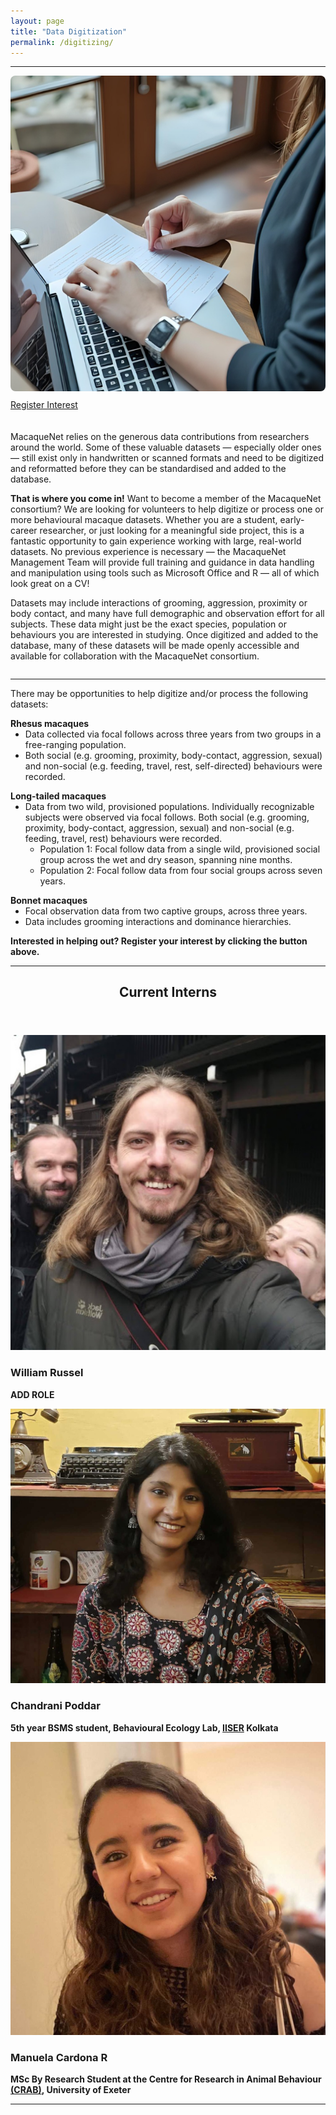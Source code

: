 ```yaml
---
layout: page
title: "Data Digitization"
permalink: /digitizing/
---
```

***

<div style="display: flex; align-items: flex-start; gap: 20px; flex-wrap: wrap;">

  <div style="flex: 1; min-width: 250px;">
    <img src="/assets/images/dataentry.png" alt="Data Entry" style="max-width: 100%; height: auto; border-radius: 8px;">
    <ul class="actions" style="display: flex; justify-content: flex-start; list-style: none; padding: 10px 0 0 0; margin: 0;">
      <li><a href="https://docs.google.com/forms/d/e/1FAIpQLSfqBYtTI_VpsGvO_Z3HKojjQ7wmw98vVm8E8Iq4gubWgoJTzA/viewform?usp=dialog" target="_blank" class="button big">Register Interest</a></li> 
    </ul>
  </div>

  <div style="flex: 2; min-width: 300px;">
    <p>
      MacaqueNet relies on the generous data contributions from researchers around the world. Some of these valuable datasets — especially older ones — still exist only in handwritten or scanned formats and need to be digitized and reformatted before they can be standardised and added to the database.
    </p>
    <p>
      <strong>That is where you come in!</strong> Want to become a member of the MacaqueNet consortium? We are looking for volunteers to help digitize or process one or more behavioural macaque datasets. 
      Whether you are a student, early-career researcher, or just looking for a meaningful side project, this is a fantastic opportunity to gain experience working with large, real-world datasets.
      No previous experience is necessary — the MacaqueNet Management Team will provide full training and guidance in data handling and manipulation using tools such as Microsoft Office and R — all of which look great on a CV! 
    </p>
    <p>
      Datasets may include interactions of grooming, aggression, proximity or body contact, and many have full demographic and observation effort for all subjects. These data might just be the exact species, population or behaviours you are interested in studying. 
      Once digitized and added to the database, many of these datasets will be made openly accessible and available for collaboration with the MacaqueNet consortium.
    </p> 
  </div>
</div>

***

<p>
  There may be opportunities to help digitize and/or process the following datasets:
</p>

<p style="margin-bottom: 0;"><strong>Rhesus macaques</strong></p>
<ul style="margin-top: 0;">
  <li>Data collected via focal follows across three years from two groups in a free-ranging population.</li>
  <li>Both social (e.g. grooming, proximity, body-contact, aggression, sexual) and non-social (e.g. feeding, travel, rest, self-directed) behaviours were recorded.</li>
</ul>



<p style="margin-bottom: 0;"><strong>Long-tailed macaques</strong></p>
<ul style="margin-top: 0;">
  <li>
    Data from two wild, provisioned populations. Individually recognizable subjects were observed via focal follows. Both social (e.g. grooming, proximity, body-contact, aggression, sexual) and non-social (e.g. feeding, travel, rest) behaviours were recorded.
    <ul>
      <li>Population 1: Focal follow data from a single wild, provisioned social group across the wet and dry season, spanning nine months.</li>
      <li>Population 2: Focal follow data from four social groups across seven years.</li>
    </ul>
  </li>
</ul>

<p style="margin-bottom: 0;"><strong>Bonnet macaques</strong></p>
<ul style="margin-top: 0;">
  <li>Focal observation data from two captive groups, across three years.</li>
  <li>Data includes grooming interactions and dominance hierarchies.</li>
</ul>

<p> 
  <strong>Interested in helping out? Register your interest by clicking the button above.</strong>
</p>

***


<header class="major">
	<h2>Current Interns</h2>
</header>

<div class="team">
	<span class="image left"><img src="/assets/images/william_russel.jpg"/></span> 
	<h3>William Russel</h3>
	<p><strong>ADD ROLE</p>
</div>

<div class="team">
	<span class="image left"><img src="/assets/images/chandrani_poddar.jpg"/></span>
	<h3>Chandrani Poddar</h3>
	<p><strong>5th year BSMS student</strong>, Behavioural Ecology Lab, <a href="https://www.iiserkol.ac.in/web/en/#gsc.tab=0" target="_blank">IISER</a> Kolkata</p>
</div>

<div class="team">
	<div class="image left"><img src="/assets/images/manuela_cardona_r.jpg"/></div>
	<h3>Manuela Cardona R</h3>
	<p><strong>MSc By Research Student</strong> at the Centre for Research in Animal Behaviour <a href="https://www.exeter.ac.uk/research/groups/psychology/crab/" target="_blank">(CRAB)</a>, University of Exeter</p>
</div>

***


  